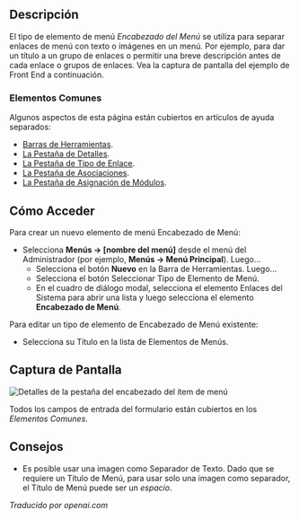<!-- Filename: Help4.x:Menu_Item:_Heading  / Display title: En-tête du Menu -->

## Descripción

El tipo de elemento de menú *Encabezado del Menú* se utiliza para separar enlaces de menú con texto o imágenes en un menú. Por ejemplo, para dar un título a un grupo de enlaces o permitir una breve descripción antes de cada enlace o grupos de enlaces. Vea la captura de pantalla del ejemplo de Front End a continuación.

### Elementos Comunes

Algunos aspectos de esta página están cubiertos en artículos de ayuda separados:

* [Barras de Herramientas](jdocmanual?article=help/common-elements/toolbars).
* [La Pestaña de Detalles](jdocmanual?article=help/menu-items-common/menu-item-details).
* [La Pestaña de Tipo de Enlace](jdocmanual?article=help/menu-items-common/menu-item-link-type).
* [La Pestaña de Asociaciones](jdocmanual?article=help/common-elements/edit-associations).
* [La Pestaña de Asignación de Módulos](jdocmanual?article=help/menu-items-common/menu-item-module-assignment).

## Cómo Acceder

Para crear un nuevo elemento de menú Encabezado de Menú:

- Selecciona **Menús → \[nombre del menú\]** desde el menú del Administrador
  (por ejemplo, **Menús → Menú Principal**). Luego...
  - Selecciona el botón **Nuevo** en la Barra de Herramientas. Luego...
  - Selecciona el botón Seleccionar Tipo de Elemento de Menú.
  - En el cuadro de diálogo modal, selecciona el elemento Enlaces del Sistema para abrir una lista y
    luego selecciona el elemento **Encabezado de Menú**.

Para editar un tipo de elemento de Encabezado de Menú existente:

- Selecciona su Título en la lista de Elementos de Menús.

## Captura de Pantalla

![Detalles de la pestaña del encabezado del ítem de menú](../../../es/images/menu-items/system-links-menu-heading-details-tab.png)

Todos los campos de entrada del formulario están cubiertos en los *Elementos Comunes*.

## Consejos

- Es posible usar una imagen como Separador de Texto. Dado que se requiere un Título de Menú, para usar solo una imagen como separador, el Título de Menú puede ser un *espacio*.

*Traducido por openai.com*

